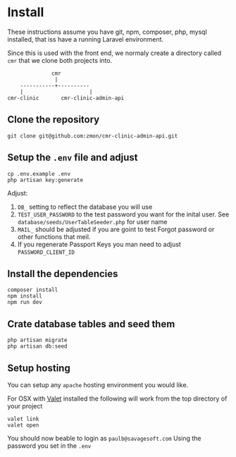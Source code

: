 # Install

These instructions assume you have git, npm, composer, php, mysql installed, that iss have a running Laravel environment.


Since this is used with the front end, we normaly create a directory called `cmr`
that we clone both projects into. 

```
              cmr
               |
    -----------+----------
    |                     |
cmr-clinic       cmr-clinic-admin-api
```
## Clone the repository

```
git clone git@github.com:zmon/cmr-clinic-admin-api.git
```

## Setup the `.env` file and adjust

```
cp .env.example .env
php artisan key:generate
```

Adjust:

1. `DB_` setting to reflect the database you will use
2. `TEST_USER_PASSWORD` to the test password you want for the inital user. 
    See `database/seeds/UserTableSeeder.php` for user name
3. `MAIL_` should be adjusted if you are goint to test Forgot password or other functions that meil.    
3. If you regenerate Passport Keys you man need to adjust `PASSWORD_CLIENT_ID`

## Install the dependencies

```
composer install
npm install
npm run dev
```

## Crate database tables and seed them

```
php artisan migrate
php artisan db:seed
```

## Setup hosting

You can setup any `apache` hosting environment you would like.

For OSX with [Valet](https://laravel.com/docs/5.8/valet) installed the following will work from the 
top directory of your project

```
valet link
valet open
```

You should now beable to login as `paulb@savagesoft.com`  Using the password you set in the `.env`



